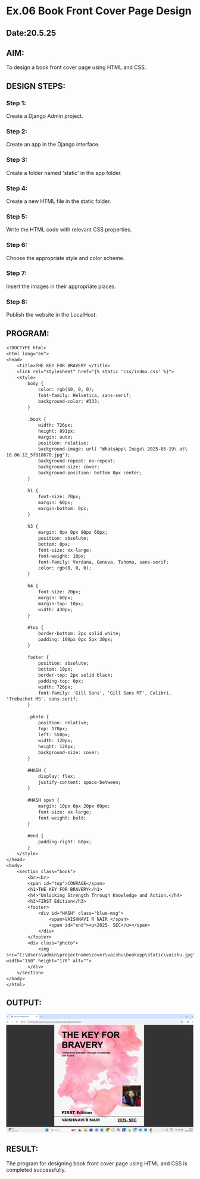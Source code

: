 # Ex.06 Book Front Cover Page Design
## Date:20.5.25

## AIM:
To design a book front cover page using HTML and CSS.

## DESIGN STEPS:

### Step 1:
Create a Django Admin project.

### Step 2:
Create an app in the Django interface.

### Step 3:
Create a folder named 'static' in the app folder.

### Step 4:
Create a new HTML file in the static folder.

### Step 5:
Write the HTML code with relevant CSS properties.

### Step 6:
Choose the appropriate style and color scheme.

### Step 7:
Insert the images in their appropriate places.

### Step 8:
Publish the website in the LocalHost.

## PROGRAM:
```
<!DOCTYPE html>
<html lang="en">
<head>
    <title>THE KEY FOR BRAVERY </title>
    <link rel="stylesheet" href="{% static 'css/index.css' %}">
    <style>
        body {
            color: rgb(10, 0, 0);
            font-family: Helvetica, sans-serif;
            background-color: #333;
        }

        .book {
            width: 726px;
            height: 891px;
            margin: auto;
            position: relative;
            background-image: url( "WhatsApp\ Image\ 2025-05-19\ at\ 18.06.12_5f818670.jpg");
            background-repeat: no-repeat;
            background-size: cover;
            background-position: bottom 0px center;
        }

        h1 {
            font-size: 70px;
            margin: 60px;
            margin-bottom: 0px;
        }

        h3 {
            margin: 0px 0px 90px 60px;
            position: absolute;
            bottom: 0px;
            font-size: xx-large;
            font-weight: 10px;
            font-family: Verdana, Geneva, Tahoma, sans-serif;
            color: rgb(0, 0, 0);
        }

        h4 {
            font-size: 20px;
            margin: 60px;
            margin-top: 10px;
            width: 430px;
        }

        #top {
            border-bottom: 2px solid white;
            padding: 100px 0px 5px 30px;
        }

        footer {
            position: absolute;
            bottom: 10px;
            border-top: 2px solid black;
            padding-top: 0px;
            width: 726px;
            font-family: 'Gill Sans', 'Gill Sans MT', Calibri, 'Trebuchet MS', sans-serif;
        }

        .photo {
            position: relative;
            top: 170px;
            left: 550px;
            width: 120px;
            height: 120px;
            background-size: cover;
        }

        #HASH {
            display: flex;
            justify-content: space-between;
        }

        #HASH span {
            margin: 10px 0px 20px 60px;
            font-size: xx-large;
            font-weight: bold;
        }

        #end {
            padding-right: 60px;
        }
    </style>
</head>
<body>
    <section class="book">
        <br><br>
        <span id="top">COURAGE</span>
        <h1>THE KEY FOR BRAVERY</h1>
        <h4>"Unlocking Strength Through Knowledge and Action.</h4>
        <h3>FIRST Edition</h3>
        <footer>
            <div id="HASH" class="blue-msg">
                <span>VAISHNAVI R NAIR </span>
                <span id="end"><u>2025- SEC</u></span>
            </div>
        </footer>
        <div class="photo">
            <img src="C:\Users\admin\projectname\cover\vaishu\bookapp\static\vaishu.jpg" width="150" height="170" alt="">
        </div>
    </section>
</body>
</html>
```

## OUTPUT:

![alt text](<Screenshot 2025-05-20 104739.png>)
## RESULT:
The program for designing book front cover page using HTML and CSS is completed successfully.
